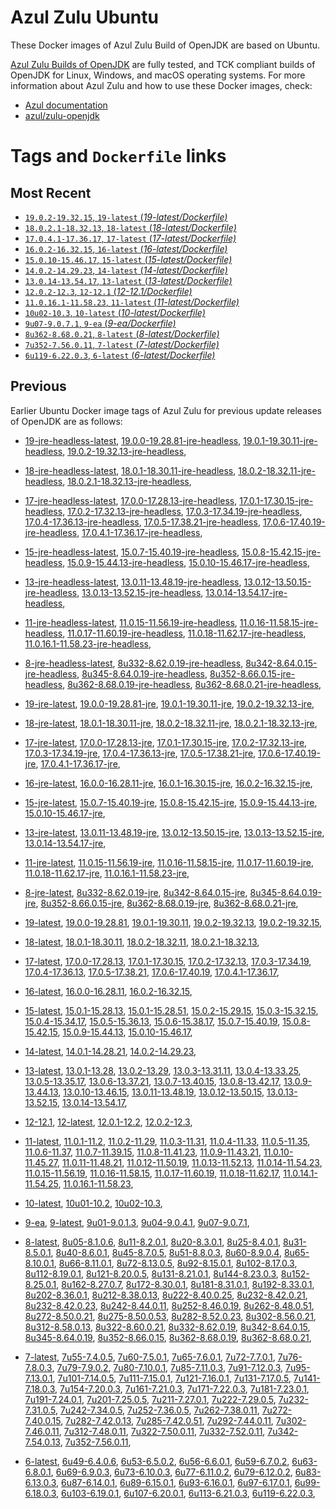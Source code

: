Azul Zulu Ubuntu
================

These Docker images of Azul Zulu Build of OpenJDK are based on Ubuntu.

[Azul Zulu Builds of OpenJDK][1] are fully tested, and TCK compliant builds of OpenJDK for Linux, Windows, and macOS operating systems.
For more information about Azul Zulu and how to use these Docker images, check:

  * [Azul documentation][2]
  * [azul/zulu-openjdk][3]

Tags and `Dockerfile` links
===========================

Most Recent
-----------


  * [`19.0.2-19.32.15`, `19-latest` (*19-latest/Dockerfile)*][10]
  * [`18.0.2.1-18.32.13`, `18-latest` (*18-latest/Dockerfile)*][23]
  * [`17.0.4.1-17.36.17`, `17-latest` (*17-latest/Dockerfile)*][35]
  * [`16.0.2-16.32.15`, `16-latest` (*16-latest/Dockerfile)*][62]
  * [`15.0.10-15.46.17`, `15-latest` (*15-latest/Dockerfile)*][69]
  * [`14.0.2-14.29.23`, `14-latest` (*14-latest/Dockerfile)*][91]
  * [`13.0.14-13.54.17`, `13-latest` (*13-latest/Dockerfile)*][94]
  * [`12.0.2-12.3`, `12-12.1` (*12-12.1/Dockerfile)*][119]
  * [`11.0.16.1-11.58.23`, `11-latest` (*11-latest/Dockerfile)*][123]
  * [`10u02-10.3`, `10-latest` (*10-latest/Dockerfile)*][156]
  * [`9u07-9.0.7.1`, `9-ea` (*9-ea/Dockerfile)*][159]
  * [`8u362-8.68.0.21`, `8-latest` (*8-latest/Dockerfile)*][164]
  * [`7u352-7.56.0.11`, `7-latest` (*7-latest/Dockerfile)*][222]
  * [`6u119-6.22.0.3`, `6-latest` (*6-latest/Dockerfile)*][260]

Previous
--------

Earlier Ubuntu Docker image tags of Azul Zulu for previous update releases of OpenJDK are as follows:


  * [19-jre-headless-latest][19],
  [19.0.0-19.28.81-jre-headless][20],
  [19.0.1-19.30.11-jre-headless][21],
  [19.0.2-19.32.13-jre-headless][22],
  
  * [18-jre-headless-latest][31],
  [18.0.1-18.30.11-jre-headless][32],
  [18.0.2-18.32.11-jre-headless][33],
  [18.0.2.1-18.32.13-jre-headless][34],
  
  * [17-jre-headless-latest][53],
  [17.0.0-17.28.13-jre-headless][54],
  [17.0.1-17.30.15-jre-headless][55],
  [17.0.2-17.32.13-jre-headless][56],
  [17.0.3-17.34.19-jre-headless][57],
  [17.0.4-17.36.13-jre-headless][58],
  [17.0.5-17.38.21-jre-headless][59],
  [17.0.6-17.40.19-jre-headless][60],
  [17.0.4.1-17.36.17-jre-headless][61],
  
  * [15-jre-headless-latest][86],
  [15.0.7-15.40.19-jre-headless][87],
  [15.0.8-15.42.15-jre-headless][88],
  [15.0.9-15.44.13-jre-headless][89],
  [15.0.10-15.46.17-jre-headless][90],
  
  * [13-jre-headless-latest][114],
  [13.0.11-13.48.19-jre-headless][115],
  [13.0.12-13.50.15-jre-headless][116],
  [13.0.13-13.52.15-jre-headless][117],
  [13.0.14-13.54.17-jre-headless][118],
  
  * [11-jre-headless-latest][149],
  [11.0.15-11.56.19-jre-headless][151],
  [11.0.16-11.58.15-jre-headless][152],
  [11.0.17-11.60.19-jre-headless][153],
  [11.0.18-11.62.17-jre-headless][154],
  [11.0.16.1-11.58.23-jre-headless][155],
  
  * [8-jre-headless-latest][215],
  [8u332-8.62.0.19-jre-headless][216],
  [8u342-8.64.0.15-jre-headless][217],
  [8u345-8.64.0.19-jre-headless][218],
  [8u352-8.66.0.15-jre-headless][219],
  [8u362-8.68.0.19-jre-headless][220],
  [8u362-8.68.0.21-jre-headless][221],
  
  * [19-jre-latest][11],
  [19.0.0-19.28.81-jre][16],
  [19.0.1-19.30.11-jre][17],
  [19.0.2-19.32.13-jre][18],
  
  * [18-jre-latest][24],
  [18.0.1-18.30.11-jre][28],
  [18.0.2-18.32.11-jre][29],
  [18.0.2.1-18.32.13-jre][30],
  
  * [17-jre-latest][36],
  [17.0.0-17.28.13-jre][45],
  [17.0.1-17.30.15-jre][46],
  [17.0.2-17.32.13-jre][47],
  [17.0.3-17.34.19-jre][48],
  [17.0.4-17.36.13-jre][49],
  [17.0.5-17.38.21-jre][50],
  [17.0.6-17.40.19-jre][51],
  [17.0.4.1-17.36.17-jre][52],
  
  * [16-jre-latest][63],
  [16.0.0-16.28.11-jre][66],
  [16.0.1-16.30.15-jre][67],
  [16.0.2-16.32.15-jre][68],
  
  * [15-jre-latest][70],
  [15.0.7-15.40.19-jre][82],
  [15.0.8-15.42.15-jre][83],
  [15.0.9-15.44.13-jre][84],
  [15.0.10-15.46.17-jre][85],
  
  * [13-jre-latest][97],
  [13.0.11-13.48.19-jre][110],
  [13.0.12-13.50.15-jre][111],
  [13.0.13-13.52.15-jre][112],
  [13.0.14-13.54.17-jre][113],
  
  * [11-jre-latest][130],
  [11.0.15-11.56.19-jre][145],
  [11.0.16-11.58.15-jre][146],
  [11.0.17-11.60.19-jre][147],
  [11.0.18-11.62.17-jre][148],
  [11.0.16.1-11.58.23-jre][150],
  
  * [8-jre-latest][165],
  [8u332-8.62.0.19-jre][209],
  [8u342-8.64.0.15-jre][210],
  [8u345-8.64.0.19-jre][211],
  [8u352-8.66.0.15-jre][212],
  [8u362-8.68.0.19-jre][213],
  [8u362-8.68.0.21-jre][214],
  
  * [19-latest][10],
  [19.0.0-19.28.81][12],
  [19.0.1-19.30.11][13],
  [19.0.2-19.32.13][14],
  [19.0.2-19.32.15][15],
  
  * [18-latest][23],
  [18.0.1-18.30.11][25],
  [18.0.2-18.32.11][26],
  [18.0.2.1-18.32.13][27],
  
  * [17-latest][35],
  [17.0.0-17.28.13][37],
  [17.0.1-17.30.15][38],
  [17.0.2-17.32.13][39],
  [17.0.3-17.34.19][40],
  [17.0.4-17.36.13][41],
  [17.0.5-17.38.21][42],
  [17.0.6-17.40.19][43],
  [17.0.4.1-17.36.17][44],
  
  * [16-latest][62],
  [16.0.0-16.28.11][64],
  [16.0.2-16.32.15][65],
  
  * [15-latest][69],
  [15.0.1-15.28.13][71],
  [15.0.1-15.28.51][72],
  [15.0.2-15.29.15][73],
  [15.0.3-15.32.15][74],
  [15.0.4-15.34.17][75],
  [15.0.5-15.36.13][76],
  [15.0.6-15.38.17][77],
  [15.0.7-15.40.19][78],
  [15.0.8-15.42.15][79],
  [15.0.9-15.44.13][80],
  [15.0.10-15.46.17][81],
  
  * [14-latest][91],
  [14.0.1-14.28.21][92],
  [14.0.2-14.29.23][93],
  
  * [13-latest][94],
  [13.0.1-13.28][95],
  [13.0.2-13.29][96],
  [13.0.3-13.31.11][98],
  [13.0.4-13.33.25][99],
  [13.0.5-13.35.17][100],
  [13.0.6-13.37.21][101],
  [13.0.7-13.40.15][102],
  [13.0.8-13.42.17][103],
  [13.0.9-13.44.13][104],
  [13.0.10-13.46.15][105],
  [13.0.11-13.48.19][106],
  [13.0.12-13.50.15][107],
  [13.0.13-13.52.15][108],
  [13.0.14-13.54.17][109],
  
  * [12-12.1][119],
  [12-latest][120],
  [12.0.1-12.2][121],
  [12.0.2-12.3][122],
  
  * [11-latest][123],
  [11.0.1-11.2][124],
  [11.0.2-11.29][125],
  [11.0.3-11.31][126],
  [11.0.4-11.33][127],
  [11.0.5-11.35][128],
  [11.0.6-11.37][129],
  [11.0.7-11.39.15][131],
  [11.0.8-11.41.23][132],
  [11.0.9-11.43.21][133],
  [11.0.10-11.45.27][134],
  [11.0.11-11.48.21][135],
  [11.0.12-11.50.19][136],
  [11.0.13-11.52.13][137],
  [11.0.14-11.54.23][138],
  [11.0.15-11.56.19][139],
  [11.0.16-11.58.15][140],
  [11.0.17-11.60.19][141],
  [11.0.18-11.62.17][142],
  [11.0.14.1-11.54.25][143],
  [11.0.16.1-11.58.23][144],
  
  * [10-latest][156],
  [10u01-10.2][157],
  [10u02-10.3][158],
  
  * [9-ea][159],
  [9-latest][160],
  [9u01-9.0.1.3][161],
  [9u04-9.0.4.1][162],
  [9u07-9.0.7.1][163],
  
  * [8-latest][164],
  [8u05-8.1.0.6][166],
  [8u11-8.2.0.1][167],
  [8u20-8.3.0.1][168],
  [8u25-8.4.0.1][169],
  [8u31-8.5.0.1][170],
  [8u40-8.6.0.1][171],
  [8u45-8.7.0.5][172],
  [8u51-8.8.0.3][173],
  [8u60-8.9.0.4][174],
  [8u65-8.10.0.1][175],
  [8u66-8.11.0.1][176],
  [8u72-8.13.0.5][177],
  [8u92-8.15.0.1][178],
  [8u102-8.17.0.3][179],
  [8u112-8.19.0.1][180],
  [8u121-8.20.0.5][181],
  [8u131-8.21.0.1][182],
  [8u144-8.23.0.3][183],
  [8u152-8.25.0.1][184],
  [8u162-8.27.0.7][185],
  [8u172-8.30.0.1][186],
  [8u181-8.31.0.1][187],
  [8u192-8.33.0.1][188],
  [8u202-8.36.0.1][189],
  [8u212-8.38.0.13][190],
  [8u222-8.40.0.25][191],
  [8u232-8.42.0.21][192],
  [8u232-8.42.0.23][193],
  [8u242-8.44.0.11][194],
  [8u252-8.46.0.19][195],
  [8u262-8.48.0.51][196],
  [8u272-8.50.0.21][197],
  [8u275-8.50.0.53][198],
  [8u282-8.52.0.23][199],
  [8u302-8.56.0.21][200],
  [8u312-8.58.0.13][201],
  [8u322-8.60.0.21][202],
  [8u332-8.62.0.19][203],
  [8u342-8.64.0.15][204],
  [8u345-8.64.0.19][205],
  [8u352-8.66.0.15][206],
  [8u362-8.68.0.19][207],
  [8u362-8.68.0.21][208],
  
  * [7-latest][222],
  [7u55-7.4.0.5][223],
  [7u60-7.5.0.1][224],
  [7u65-7.6.0.1][225],
  [7u72-7.7.0.1][226],
  [7u76-7.8.0.3][227],
  [7u79-7.9.0.2][228],
  [7u80-7.10.0.1][229],
  [7u85-7.11.0.3][230],
  [7u91-7.12.0.3][231],
  [7u95-7.13.0.1][232],
  [7u101-7.14.0.5][233],
  [7u111-7.15.0.1][234],
  [7u121-7.16.0.1][235],
  [7u131-7.17.0.5][236],
  [7u141-7.18.0.3][237],
  [7u154-7.20.0.3][238],
  [7u161-7.21.0.3][239],
  [7u171-7.22.0.3][240],
  [7u181-7.23.0.1][241],
  [7u191-7.24.0.1][242],
  [7u201-7.25.0.5][243],
  [7u211-7.27.0.1][244],
  [7u222-7.29.0.5][245],
  [7u232-7.31.0.5][246],
  [7u242-7.34.0.5][247],
  [7u252-7.36.0.5][248],
  [7u262-7.38.0.11][249],
  [7u272-7.40.0.15][250],
  [7u282-7.42.0.13][251],
  [7u285-7.42.0.51][252],
  [7u292-7.44.0.11][253],
  [7u302-7.46.0.11][254],
  [7u312-7.48.0.11][255],
  [7u322-7.50.0.11][256],
  [7u332-7.52.0.11][257],
  [7u342-7.54.0.13][258],
  [7u352-7.56.0.11][259],
  
  * [6-latest][260],
  [6u49-6.4.0.6][261],
  [6u53-6.5.0.2][262],
  [6u56-6.6.0.1][263],
  [6u59-6.7.0.2][264],
  [6u63-6.8.0.1][265],
  [6u69-6.9.0.3][266],
  [6u73-6.10.0.3][267],
  [6u77-6.11.0.2][268],
  [6u79-6.12.0.2][269],
  [6u83-6.13.0.3][270],
  [6u87-6.14.0.1][271],
  [6u89-6.15.0.1][272],
  [6u93-6.16.0.1][273],
  [6u97-6.17.0.1][274],
  [6u99-6.18.0.3][275],
  [6u103-6.19.0.1][276],
  [6u107-6.20.0.1][277],
  [6u113-6.21.0.3][278],
  [6u119-6.22.0.3][279],
  

  [1]: https://www.azul.com/products/core/
  [2]: https://docs.azul.com/core/
  [3]: https://hub.docker.com/r/azul/zulu-openjdk


  [19]: https://github.com/zulu-openjdk/zulu-openjdk/blob/master/ubuntu//19-jre-headless-latest/Dockerfile
  [20]: https://github.com/zulu-openjdk/zulu-openjdk/blob/master/ubuntu//19.0.0-19.28.81-jre-headless/Dockerfile
  [21]: https://github.com/zulu-openjdk/zulu-openjdk/blob/master/ubuntu//19.0.1-19.30.11-jre-headless/Dockerfile
  [22]: https://github.com/zulu-openjdk/zulu-openjdk/blob/master/ubuntu//19.0.2-19.32.13-jre-headless/Dockerfile
  
  [31]: https://github.com/zulu-openjdk/zulu-openjdk/blob/master/ubuntu//18-jre-headless-latest/Dockerfile
  [32]: https://github.com/zulu-openjdk/zulu-openjdk/blob/master/ubuntu//18.0.1-18.30.11-jre-headless/Dockerfile
  [33]: https://github.com/zulu-openjdk/zulu-openjdk/blob/master/ubuntu//18.0.2-18.32.11-jre-headless/Dockerfile
  [34]: https://github.com/zulu-openjdk/zulu-openjdk/blob/master/ubuntu//18.0.2.1-18.32.13-jre-headless/Dockerfile
  
  [53]: https://github.com/zulu-openjdk/zulu-openjdk/blob/master/ubuntu//17-jre-headless-latest/Dockerfile
  [54]: https://github.com/zulu-openjdk/zulu-openjdk/blob/master/ubuntu//17.0.0-17.28.13-jre-headless/Dockerfile
  [55]: https://github.com/zulu-openjdk/zulu-openjdk/blob/master/ubuntu//17.0.1-17.30.15-jre-headless/Dockerfile
  [56]: https://github.com/zulu-openjdk/zulu-openjdk/blob/master/ubuntu//17.0.2-17.32.13-jre-headless/Dockerfile
  [57]: https://github.com/zulu-openjdk/zulu-openjdk/blob/master/ubuntu//17.0.3-17.34.19-jre-headless/Dockerfile
  [58]: https://github.com/zulu-openjdk/zulu-openjdk/blob/master/ubuntu//17.0.4-17.36.13-jre-headless/Dockerfile
  [59]: https://github.com/zulu-openjdk/zulu-openjdk/blob/master/ubuntu//17.0.5-17.38.21-jre-headless/Dockerfile
  [60]: https://github.com/zulu-openjdk/zulu-openjdk/blob/master/ubuntu//17.0.6-17.40.19-jre-headless/Dockerfile
  [61]: https://github.com/zulu-openjdk/zulu-openjdk/blob/master/ubuntu//17.0.4.1-17.36.17-jre-headless/Dockerfile
  
  [86]: https://github.com/zulu-openjdk/zulu-openjdk/blob/master/ubuntu//15-jre-headless-latest/Dockerfile
  [87]: https://github.com/zulu-openjdk/zulu-openjdk/blob/master/ubuntu//15.0.7-15.40.19-jre-headless/Dockerfile
  [88]: https://github.com/zulu-openjdk/zulu-openjdk/blob/master/ubuntu//15.0.8-15.42.15-jre-headless/Dockerfile
  [89]: https://github.com/zulu-openjdk/zulu-openjdk/blob/master/ubuntu//15.0.9-15.44.13-jre-headless/Dockerfile
  [90]: https://github.com/zulu-openjdk/zulu-openjdk/blob/master/ubuntu//15.0.10-15.46.17-jre-headless/Dockerfile
  
  [114]: https://github.com/zulu-openjdk/zulu-openjdk/blob/master/ubuntu//13-jre-headless-latest/Dockerfile
  [115]: https://github.com/zulu-openjdk/zulu-openjdk/blob/master/ubuntu//13.0.11-13.48.19-jre-headless/Dockerfile
  [116]: https://github.com/zulu-openjdk/zulu-openjdk/blob/master/ubuntu//13.0.12-13.50.15-jre-headless/Dockerfile
  [117]: https://github.com/zulu-openjdk/zulu-openjdk/blob/master/ubuntu//13.0.13-13.52.15-jre-headless/Dockerfile
  [118]: https://github.com/zulu-openjdk/zulu-openjdk/blob/master/ubuntu//13.0.14-13.54.17-jre-headless/Dockerfile
  
  [149]: https://github.com/zulu-openjdk/zulu-openjdk/blob/master/ubuntu//11-jre-headless-latest/Dockerfile
  [151]: https://github.com/zulu-openjdk/zulu-openjdk/blob/master/ubuntu//11.0.15-11.56.19-jre-headless/Dockerfile
  [152]: https://github.com/zulu-openjdk/zulu-openjdk/blob/master/ubuntu//11.0.16-11.58.15-jre-headless/Dockerfile
  [153]: https://github.com/zulu-openjdk/zulu-openjdk/blob/master/ubuntu//11.0.17-11.60.19-jre-headless/Dockerfile
  [154]: https://github.com/zulu-openjdk/zulu-openjdk/blob/master/ubuntu//11.0.18-11.62.17-jre-headless/Dockerfile
  [155]: https://github.com/zulu-openjdk/zulu-openjdk/blob/master/ubuntu//11.0.16.1-11.58.23-jre-headless/Dockerfile
  
  [215]: https://github.com/zulu-openjdk/zulu-openjdk/blob/master/ubuntu//8-jre-headless-latest/Dockerfile
  [216]: https://github.com/zulu-openjdk/zulu-openjdk/blob/master/ubuntu//8u332-8.62.0.19-jre-headless/Dockerfile
  [217]: https://github.com/zulu-openjdk/zulu-openjdk/blob/master/ubuntu//8u342-8.64.0.15-jre-headless/Dockerfile
  [218]: https://github.com/zulu-openjdk/zulu-openjdk/blob/master/ubuntu//8u345-8.64.0.19-jre-headless/Dockerfile
  [219]: https://github.com/zulu-openjdk/zulu-openjdk/blob/master/ubuntu//8u352-8.66.0.15-jre-headless/Dockerfile
  [220]: https://github.com/zulu-openjdk/zulu-openjdk/blob/master/ubuntu//8u362-8.68.0.19-jre-headless/Dockerfile
  [221]: https://github.com/zulu-openjdk/zulu-openjdk/blob/master/ubuntu//8u362-8.68.0.21-jre-headless/Dockerfile
  
  [11]: https://github.com/zulu-openjdk/zulu-openjdk/blob/master/ubuntu//19-jre-latest/Dockerfile
  [16]: https://github.com/zulu-openjdk/zulu-openjdk/blob/master/ubuntu//19.0.0-19.28.81-jre/Dockerfile
  [17]: https://github.com/zulu-openjdk/zulu-openjdk/blob/master/ubuntu//19.0.1-19.30.11-jre/Dockerfile
  [18]: https://github.com/zulu-openjdk/zulu-openjdk/blob/master/ubuntu//19.0.2-19.32.13-jre/Dockerfile
  
  [24]: https://github.com/zulu-openjdk/zulu-openjdk/blob/master/ubuntu//18-jre-latest/Dockerfile
  [28]: https://github.com/zulu-openjdk/zulu-openjdk/blob/master/ubuntu//18.0.1-18.30.11-jre/Dockerfile
  [29]: https://github.com/zulu-openjdk/zulu-openjdk/blob/master/ubuntu//18.0.2-18.32.11-jre/Dockerfile
  [30]: https://github.com/zulu-openjdk/zulu-openjdk/blob/master/ubuntu//18.0.2.1-18.32.13-jre/Dockerfile
  
  [36]: https://github.com/zulu-openjdk/zulu-openjdk/blob/master/ubuntu//17-jre-latest/Dockerfile
  [45]: https://github.com/zulu-openjdk/zulu-openjdk/blob/master/ubuntu//17.0.0-17.28.13-jre/Dockerfile
  [46]: https://github.com/zulu-openjdk/zulu-openjdk/blob/master/ubuntu//17.0.1-17.30.15-jre/Dockerfile
  [47]: https://github.com/zulu-openjdk/zulu-openjdk/blob/master/ubuntu//17.0.2-17.32.13-jre/Dockerfile
  [48]: https://github.com/zulu-openjdk/zulu-openjdk/blob/master/ubuntu//17.0.3-17.34.19-jre/Dockerfile
  [49]: https://github.com/zulu-openjdk/zulu-openjdk/blob/master/ubuntu//17.0.4-17.36.13-jre/Dockerfile
  [50]: https://github.com/zulu-openjdk/zulu-openjdk/blob/master/ubuntu//17.0.5-17.38.21-jre/Dockerfile
  [51]: https://github.com/zulu-openjdk/zulu-openjdk/blob/master/ubuntu//17.0.6-17.40.19-jre/Dockerfile
  [52]: https://github.com/zulu-openjdk/zulu-openjdk/blob/master/ubuntu//17.0.4.1-17.36.17-jre/Dockerfile
  
  [63]: https://github.com/zulu-openjdk/zulu-openjdk/blob/master/ubuntu//16-jre-latest/Dockerfile
  [66]: https://github.com/zulu-openjdk/zulu-openjdk/blob/master/ubuntu//16.0.0-16.28.11-jre/Dockerfile
  [67]: https://github.com/zulu-openjdk/zulu-openjdk/blob/master/ubuntu//16.0.1-16.30.15-jre/Dockerfile
  [68]: https://github.com/zulu-openjdk/zulu-openjdk/blob/master/ubuntu//16.0.2-16.32.15-jre/Dockerfile
  
  [70]: https://github.com/zulu-openjdk/zulu-openjdk/blob/master/ubuntu//15-jre-latest/Dockerfile
  [82]: https://github.com/zulu-openjdk/zulu-openjdk/blob/master/ubuntu//15.0.7-15.40.19-jre/Dockerfile
  [83]: https://github.com/zulu-openjdk/zulu-openjdk/blob/master/ubuntu//15.0.8-15.42.15-jre/Dockerfile
  [84]: https://github.com/zulu-openjdk/zulu-openjdk/blob/master/ubuntu//15.0.9-15.44.13-jre/Dockerfile
  [85]: https://github.com/zulu-openjdk/zulu-openjdk/blob/master/ubuntu//15.0.10-15.46.17-jre/Dockerfile
  
  [97]: https://github.com/zulu-openjdk/zulu-openjdk/blob/master/ubuntu//13-jre-latest/Dockerfile
  [110]: https://github.com/zulu-openjdk/zulu-openjdk/blob/master/ubuntu//13.0.11-13.48.19-jre/Dockerfile
  [111]: https://github.com/zulu-openjdk/zulu-openjdk/blob/master/ubuntu//13.0.12-13.50.15-jre/Dockerfile
  [112]: https://github.com/zulu-openjdk/zulu-openjdk/blob/master/ubuntu//13.0.13-13.52.15-jre/Dockerfile
  [113]: https://github.com/zulu-openjdk/zulu-openjdk/blob/master/ubuntu//13.0.14-13.54.17-jre/Dockerfile
  
  [130]: https://github.com/zulu-openjdk/zulu-openjdk/blob/master/ubuntu//11-jre-latest/Dockerfile
  [145]: https://github.com/zulu-openjdk/zulu-openjdk/blob/master/ubuntu//11.0.15-11.56.19-jre/Dockerfile
  [146]: https://github.com/zulu-openjdk/zulu-openjdk/blob/master/ubuntu//11.0.16-11.58.15-jre/Dockerfile
  [147]: https://github.com/zulu-openjdk/zulu-openjdk/blob/master/ubuntu//11.0.17-11.60.19-jre/Dockerfile
  [148]: https://github.com/zulu-openjdk/zulu-openjdk/blob/master/ubuntu//11.0.18-11.62.17-jre/Dockerfile
  [150]: https://github.com/zulu-openjdk/zulu-openjdk/blob/master/ubuntu//11.0.16.1-11.58.23-jre/Dockerfile
  
  [165]: https://github.com/zulu-openjdk/zulu-openjdk/blob/master/ubuntu//8-jre-latest/Dockerfile
  [209]: https://github.com/zulu-openjdk/zulu-openjdk/blob/master/ubuntu//8u332-8.62.0.19-jre/Dockerfile
  [210]: https://github.com/zulu-openjdk/zulu-openjdk/blob/master/ubuntu//8u342-8.64.0.15-jre/Dockerfile
  [211]: https://github.com/zulu-openjdk/zulu-openjdk/blob/master/ubuntu//8u345-8.64.0.19-jre/Dockerfile
  [212]: https://github.com/zulu-openjdk/zulu-openjdk/blob/master/ubuntu//8u352-8.66.0.15-jre/Dockerfile
  [213]: https://github.com/zulu-openjdk/zulu-openjdk/blob/master/ubuntu//8u362-8.68.0.19-jre/Dockerfile
  [214]: https://github.com/zulu-openjdk/zulu-openjdk/blob/master/ubuntu//8u362-8.68.0.21-jre/Dockerfile
  
  [10]: https://github.com/zulu-openjdk/zulu-openjdk/blob/master/ubuntu//19-latest/Dockerfile
  [12]: https://github.com/zulu-openjdk/zulu-openjdk/blob/master/ubuntu//19.0.0-19.28.81/Dockerfile
  [13]: https://github.com/zulu-openjdk/zulu-openjdk/blob/master/ubuntu//19.0.1-19.30.11/Dockerfile
  [14]: https://github.com/zulu-openjdk/zulu-openjdk/blob/master/ubuntu//19.0.2-19.32.13/Dockerfile
  [15]: https://github.com/zulu-openjdk/zulu-openjdk/blob/master/ubuntu//19.0.2-19.32.15/Dockerfile
  
  [23]: https://github.com/zulu-openjdk/zulu-openjdk/blob/master/ubuntu//18-latest/Dockerfile
  [25]: https://github.com/zulu-openjdk/zulu-openjdk/blob/master/ubuntu//18.0.1-18.30.11/Dockerfile
  [26]: https://github.com/zulu-openjdk/zulu-openjdk/blob/master/ubuntu//18.0.2-18.32.11/Dockerfile
  [27]: https://github.com/zulu-openjdk/zulu-openjdk/blob/master/ubuntu//18.0.2.1-18.32.13/Dockerfile
  
  [35]: https://github.com/zulu-openjdk/zulu-openjdk/blob/master/ubuntu//17-latest/Dockerfile
  [37]: https://github.com/zulu-openjdk/zulu-openjdk/blob/master/ubuntu//17.0.0-17.28.13/Dockerfile
  [38]: https://github.com/zulu-openjdk/zulu-openjdk/blob/master/ubuntu//17.0.1-17.30.15/Dockerfile
  [39]: https://github.com/zulu-openjdk/zulu-openjdk/blob/master/ubuntu//17.0.2-17.32.13/Dockerfile
  [40]: https://github.com/zulu-openjdk/zulu-openjdk/blob/master/ubuntu//17.0.3-17.34.19/Dockerfile
  [41]: https://github.com/zulu-openjdk/zulu-openjdk/blob/master/ubuntu//17.0.4-17.36.13/Dockerfile
  [42]: https://github.com/zulu-openjdk/zulu-openjdk/blob/master/ubuntu//17.0.5-17.38.21/Dockerfile
  [43]: https://github.com/zulu-openjdk/zulu-openjdk/blob/master/ubuntu//17.0.6-17.40.19/Dockerfile
  [44]: https://github.com/zulu-openjdk/zulu-openjdk/blob/master/ubuntu//17.0.4.1-17.36.17/Dockerfile
  
  [62]: https://github.com/zulu-openjdk/zulu-openjdk/blob/master/ubuntu//16-latest/Dockerfile
  [64]: https://github.com/zulu-openjdk/zulu-openjdk/blob/master/ubuntu//16.0.0-16.28.11/Dockerfile
  [65]: https://github.com/zulu-openjdk/zulu-openjdk/blob/master/ubuntu//16.0.2-16.32.15/Dockerfile
  
  [69]: https://github.com/zulu-openjdk/zulu-openjdk/blob/master/ubuntu//15-latest/Dockerfile
  [71]: https://github.com/zulu-openjdk/zulu-openjdk/blob/master/ubuntu//15.0.1-15.28.13/Dockerfile
  [72]: https://github.com/zulu-openjdk/zulu-openjdk/blob/master/ubuntu//15.0.1-15.28.51/Dockerfile
  [73]: https://github.com/zulu-openjdk/zulu-openjdk/blob/master/ubuntu//15.0.2-15.29.15/Dockerfile
  [74]: https://github.com/zulu-openjdk/zulu-openjdk/blob/master/ubuntu//15.0.3-15.32.15/Dockerfile
  [75]: https://github.com/zulu-openjdk/zulu-openjdk/blob/master/ubuntu//15.0.4-15.34.17/Dockerfile
  [76]: https://github.com/zulu-openjdk/zulu-openjdk/blob/master/ubuntu//15.0.5-15.36.13/Dockerfile
  [77]: https://github.com/zulu-openjdk/zulu-openjdk/blob/master/ubuntu//15.0.6-15.38.17/Dockerfile
  [78]: https://github.com/zulu-openjdk/zulu-openjdk/blob/master/ubuntu//15.0.7-15.40.19/Dockerfile
  [79]: https://github.com/zulu-openjdk/zulu-openjdk/blob/master/ubuntu//15.0.8-15.42.15/Dockerfile
  [80]: https://github.com/zulu-openjdk/zulu-openjdk/blob/master/ubuntu//15.0.9-15.44.13/Dockerfile
  [81]: https://github.com/zulu-openjdk/zulu-openjdk/blob/master/ubuntu//15.0.10-15.46.17/Dockerfile
  
  [91]: https://github.com/zulu-openjdk/zulu-openjdk/blob/master/ubuntu//14-latest/Dockerfile
  [92]: https://github.com/zulu-openjdk/zulu-openjdk/blob/master/ubuntu//14.0.1-14.28.21/Dockerfile
  [93]: https://github.com/zulu-openjdk/zulu-openjdk/blob/master/ubuntu//14.0.2-14.29.23/Dockerfile
  
  [94]: https://github.com/zulu-openjdk/zulu-openjdk/blob/master/ubuntu//13-latest/Dockerfile
  [95]: https://github.com/zulu-openjdk/zulu-openjdk/blob/master/ubuntu//13.0.1-13.28/Dockerfile
  [96]: https://github.com/zulu-openjdk/zulu-openjdk/blob/master/ubuntu//13.0.2-13.29/Dockerfile
  [98]: https://github.com/zulu-openjdk/zulu-openjdk/blob/master/ubuntu//13.0.3-13.31.11/Dockerfile
  [99]: https://github.com/zulu-openjdk/zulu-openjdk/blob/master/ubuntu//13.0.4-13.33.25/Dockerfile
  [100]: https://github.com/zulu-openjdk/zulu-openjdk/blob/master/ubuntu//13.0.5-13.35.17/Dockerfile
  [101]: https://github.com/zulu-openjdk/zulu-openjdk/blob/master/ubuntu//13.0.6-13.37.21/Dockerfile
  [102]: https://github.com/zulu-openjdk/zulu-openjdk/blob/master/ubuntu//13.0.7-13.40.15/Dockerfile
  [103]: https://github.com/zulu-openjdk/zulu-openjdk/blob/master/ubuntu//13.0.8-13.42.17/Dockerfile
  [104]: https://github.com/zulu-openjdk/zulu-openjdk/blob/master/ubuntu//13.0.9-13.44.13/Dockerfile
  [105]: https://github.com/zulu-openjdk/zulu-openjdk/blob/master/ubuntu//13.0.10-13.46.15/Dockerfile
  [106]: https://github.com/zulu-openjdk/zulu-openjdk/blob/master/ubuntu//13.0.11-13.48.19/Dockerfile
  [107]: https://github.com/zulu-openjdk/zulu-openjdk/blob/master/ubuntu//13.0.12-13.50.15/Dockerfile
  [108]: https://github.com/zulu-openjdk/zulu-openjdk/blob/master/ubuntu//13.0.13-13.52.15/Dockerfile
  [109]: https://github.com/zulu-openjdk/zulu-openjdk/blob/master/ubuntu//13.0.14-13.54.17/Dockerfile
  
  [119]: https://github.com/zulu-openjdk/zulu-openjdk/blob/master/ubuntu//12-12.1/Dockerfile
  [120]: https://github.com/zulu-openjdk/zulu-openjdk/blob/master/ubuntu//12-latest/Dockerfile
  [121]: https://github.com/zulu-openjdk/zulu-openjdk/blob/master/ubuntu//12.0.1-12.2/Dockerfile
  [122]: https://github.com/zulu-openjdk/zulu-openjdk/blob/master/ubuntu//12.0.2-12.3/Dockerfile
  
  [123]: https://github.com/zulu-openjdk/zulu-openjdk/blob/master/ubuntu//11-latest/Dockerfile
  [124]: https://github.com/zulu-openjdk/zulu-openjdk/blob/master/ubuntu//11.0.1-11.2/Dockerfile
  [125]: https://github.com/zulu-openjdk/zulu-openjdk/blob/master/ubuntu//11.0.2-11.29/Dockerfile
  [126]: https://github.com/zulu-openjdk/zulu-openjdk/blob/master/ubuntu//11.0.3-11.31/Dockerfile
  [127]: https://github.com/zulu-openjdk/zulu-openjdk/blob/master/ubuntu//11.0.4-11.33/Dockerfile
  [128]: https://github.com/zulu-openjdk/zulu-openjdk/blob/master/ubuntu//11.0.5-11.35/Dockerfile
  [129]: https://github.com/zulu-openjdk/zulu-openjdk/blob/master/ubuntu//11.0.6-11.37/Dockerfile
  [131]: https://github.com/zulu-openjdk/zulu-openjdk/blob/master/ubuntu//11.0.7-11.39.15/Dockerfile
  [132]: https://github.com/zulu-openjdk/zulu-openjdk/blob/master/ubuntu//11.0.8-11.41.23/Dockerfile
  [133]: https://github.com/zulu-openjdk/zulu-openjdk/blob/master/ubuntu//11.0.9-11.43.21/Dockerfile
  [134]: https://github.com/zulu-openjdk/zulu-openjdk/blob/master/ubuntu//11.0.10-11.45.27/Dockerfile
  [135]: https://github.com/zulu-openjdk/zulu-openjdk/blob/master/ubuntu//11.0.11-11.48.21/Dockerfile
  [136]: https://github.com/zulu-openjdk/zulu-openjdk/blob/master/ubuntu//11.0.12-11.50.19/Dockerfile
  [137]: https://github.com/zulu-openjdk/zulu-openjdk/blob/master/ubuntu//11.0.13-11.52.13/Dockerfile
  [138]: https://github.com/zulu-openjdk/zulu-openjdk/blob/master/ubuntu//11.0.14-11.54.23/Dockerfile
  [139]: https://github.com/zulu-openjdk/zulu-openjdk/blob/master/ubuntu//11.0.15-11.56.19/Dockerfile
  [140]: https://github.com/zulu-openjdk/zulu-openjdk/blob/master/ubuntu//11.0.16-11.58.15/Dockerfile
  [141]: https://github.com/zulu-openjdk/zulu-openjdk/blob/master/ubuntu//11.0.17-11.60.19/Dockerfile
  [142]: https://github.com/zulu-openjdk/zulu-openjdk/blob/master/ubuntu//11.0.18-11.62.17/Dockerfile
  [143]: https://github.com/zulu-openjdk/zulu-openjdk/blob/master/ubuntu//11.0.14.1-11.54.25/Dockerfile
  [144]: https://github.com/zulu-openjdk/zulu-openjdk/blob/master/ubuntu//11.0.16.1-11.58.23/Dockerfile
  
  [156]: https://github.com/zulu-openjdk/zulu-openjdk/blob/master/ubuntu//10-latest/Dockerfile
  [157]: https://github.com/zulu-openjdk/zulu-openjdk/blob/master/ubuntu//10u01-10.2/Dockerfile
  [158]: https://github.com/zulu-openjdk/zulu-openjdk/blob/master/ubuntu//10u02-10.3/Dockerfile
  
  [159]: https://github.com/zulu-openjdk/zulu-openjdk/blob/master/ubuntu//9-ea/Dockerfile
  [160]: https://github.com/zulu-openjdk/zulu-openjdk/blob/master/ubuntu//9-latest/Dockerfile
  [161]: https://github.com/zulu-openjdk/zulu-openjdk/blob/master/ubuntu//9u01-9.0.1.3/Dockerfile
  [162]: https://github.com/zulu-openjdk/zulu-openjdk/blob/master/ubuntu//9u04-9.0.4.1/Dockerfile
  [163]: https://github.com/zulu-openjdk/zulu-openjdk/blob/master/ubuntu//9u07-9.0.7.1/Dockerfile
  
  [164]: https://github.com/zulu-openjdk/zulu-openjdk/blob/master/ubuntu//8-latest/Dockerfile
  [166]: https://github.com/zulu-openjdk/zulu-openjdk/blob/master/ubuntu//8u05-8.1.0.6/Dockerfile
  [167]: https://github.com/zulu-openjdk/zulu-openjdk/blob/master/ubuntu//8u11-8.2.0.1/Dockerfile
  [168]: https://github.com/zulu-openjdk/zulu-openjdk/blob/master/ubuntu//8u20-8.3.0.1/Dockerfile
  [169]: https://github.com/zulu-openjdk/zulu-openjdk/blob/master/ubuntu//8u25-8.4.0.1/Dockerfile
  [170]: https://github.com/zulu-openjdk/zulu-openjdk/blob/master/ubuntu//8u31-8.5.0.1/Dockerfile
  [171]: https://github.com/zulu-openjdk/zulu-openjdk/blob/master/ubuntu//8u40-8.6.0.1/Dockerfile
  [172]: https://github.com/zulu-openjdk/zulu-openjdk/blob/master/ubuntu//8u45-8.7.0.5/Dockerfile
  [173]: https://github.com/zulu-openjdk/zulu-openjdk/blob/master/ubuntu//8u51-8.8.0.3/Dockerfile
  [174]: https://github.com/zulu-openjdk/zulu-openjdk/blob/master/ubuntu//8u60-8.9.0.4/Dockerfile
  [175]: https://github.com/zulu-openjdk/zulu-openjdk/blob/master/ubuntu//8u65-8.10.0.1/Dockerfile
  [176]: https://github.com/zulu-openjdk/zulu-openjdk/blob/master/ubuntu//8u66-8.11.0.1/Dockerfile
  [177]: https://github.com/zulu-openjdk/zulu-openjdk/blob/master/ubuntu//8u72-8.13.0.5/Dockerfile
  [178]: https://github.com/zulu-openjdk/zulu-openjdk/blob/master/ubuntu//8u92-8.15.0.1/Dockerfile
  [179]: https://github.com/zulu-openjdk/zulu-openjdk/blob/master/ubuntu//8u102-8.17.0.3/Dockerfile
  [180]: https://github.com/zulu-openjdk/zulu-openjdk/blob/master/ubuntu//8u112-8.19.0.1/Dockerfile
  [181]: https://github.com/zulu-openjdk/zulu-openjdk/blob/master/ubuntu//8u121-8.20.0.5/Dockerfile
  [182]: https://github.com/zulu-openjdk/zulu-openjdk/blob/master/ubuntu//8u131-8.21.0.1/Dockerfile
  [183]: https://github.com/zulu-openjdk/zulu-openjdk/blob/master/ubuntu//8u144-8.23.0.3/Dockerfile
  [184]: https://github.com/zulu-openjdk/zulu-openjdk/blob/master/ubuntu//8u152-8.25.0.1/Dockerfile
  [185]: https://github.com/zulu-openjdk/zulu-openjdk/blob/master/ubuntu//8u162-8.27.0.7/Dockerfile
  [186]: https://github.com/zulu-openjdk/zulu-openjdk/blob/master/ubuntu//8u172-8.30.0.1/Dockerfile
  [187]: https://github.com/zulu-openjdk/zulu-openjdk/blob/master/ubuntu//8u181-8.31.0.1/Dockerfile
  [188]: https://github.com/zulu-openjdk/zulu-openjdk/blob/master/ubuntu//8u192-8.33.0.1/Dockerfile
  [189]: https://github.com/zulu-openjdk/zulu-openjdk/blob/master/ubuntu//8u202-8.36.0.1/Dockerfile
  [190]: https://github.com/zulu-openjdk/zulu-openjdk/blob/master/ubuntu//8u212-8.38.0.13/Dockerfile
  [191]: https://github.com/zulu-openjdk/zulu-openjdk/blob/master/ubuntu//8u222-8.40.0.25/Dockerfile
  [192]: https://github.com/zulu-openjdk/zulu-openjdk/blob/master/ubuntu//8u232-8.42.0.21/Dockerfile
  [193]: https://github.com/zulu-openjdk/zulu-openjdk/blob/master/ubuntu//8u232-8.42.0.23/Dockerfile
  [194]: https://github.com/zulu-openjdk/zulu-openjdk/blob/master/ubuntu//8u242-8.44.0.11/Dockerfile
  [195]: https://github.com/zulu-openjdk/zulu-openjdk/blob/master/ubuntu//8u252-8.46.0.19/Dockerfile
  [196]: https://github.com/zulu-openjdk/zulu-openjdk/blob/master/ubuntu//8u262-8.48.0.51/Dockerfile
  [197]: https://github.com/zulu-openjdk/zulu-openjdk/blob/master/ubuntu//8u272-8.50.0.21/Dockerfile
  [198]: https://github.com/zulu-openjdk/zulu-openjdk/blob/master/ubuntu//8u275-8.50.0.53/Dockerfile
  [199]: https://github.com/zulu-openjdk/zulu-openjdk/blob/master/ubuntu//8u282-8.52.0.23/Dockerfile
  [200]: https://github.com/zulu-openjdk/zulu-openjdk/blob/master/ubuntu//8u302-8.56.0.21/Dockerfile
  [201]: https://github.com/zulu-openjdk/zulu-openjdk/blob/master/ubuntu//8u312-8.58.0.13/Dockerfile
  [202]: https://github.com/zulu-openjdk/zulu-openjdk/blob/master/ubuntu//8u322-8.60.0.21/Dockerfile
  [203]: https://github.com/zulu-openjdk/zulu-openjdk/blob/master/ubuntu//8u332-8.62.0.19/Dockerfile
  [204]: https://github.com/zulu-openjdk/zulu-openjdk/blob/master/ubuntu//8u342-8.64.0.15/Dockerfile
  [205]: https://github.com/zulu-openjdk/zulu-openjdk/blob/master/ubuntu//8u345-8.64.0.19/Dockerfile
  [206]: https://github.com/zulu-openjdk/zulu-openjdk/blob/master/ubuntu//8u352-8.66.0.15/Dockerfile
  [207]: https://github.com/zulu-openjdk/zulu-openjdk/blob/master/ubuntu//8u362-8.68.0.19/Dockerfile
  [208]: https://github.com/zulu-openjdk/zulu-openjdk/blob/master/ubuntu//8u362-8.68.0.21/Dockerfile
  
  [222]: https://github.com/zulu-openjdk/zulu-openjdk/blob/master/ubuntu//7-latest/Dockerfile
  [223]: https://github.com/zulu-openjdk/zulu-openjdk/blob/master/ubuntu//7u55-7.4.0.5/Dockerfile
  [224]: https://github.com/zulu-openjdk/zulu-openjdk/blob/master/ubuntu//7u60-7.5.0.1/Dockerfile
  [225]: https://github.com/zulu-openjdk/zulu-openjdk/blob/master/ubuntu//7u65-7.6.0.1/Dockerfile
  [226]: https://github.com/zulu-openjdk/zulu-openjdk/blob/master/ubuntu//7u72-7.7.0.1/Dockerfile
  [227]: https://github.com/zulu-openjdk/zulu-openjdk/blob/master/ubuntu//7u76-7.8.0.3/Dockerfile
  [228]: https://github.com/zulu-openjdk/zulu-openjdk/blob/master/ubuntu//7u79-7.9.0.2/Dockerfile
  [229]: https://github.com/zulu-openjdk/zulu-openjdk/blob/master/ubuntu//7u80-7.10.0.1/Dockerfile
  [230]: https://github.com/zulu-openjdk/zulu-openjdk/blob/master/ubuntu//7u85-7.11.0.3/Dockerfile
  [231]: https://github.com/zulu-openjdk/zulu-openjdk/blob/master/ubuntu//7u91-7.12.0.3/Dockerfile
  [232]: https://github.com/zulu-openjdk/zulu-openjdk/blob/master/ubuntu//7u95-7.13.0.1/Dockerfile
  [233]: https://github.com/zulu-openjdk/zulu-openjdk/blob/master/ubuntu//7u101-7.14.0.5/Dockerfile
  [234]: https://github.com/zulu-openjdk/zulu-openjdk/blob/master/ubuntu//7u111-7.15.0.1/Dockerfile
  [235]: https://github.com/zulu-openjdk/zulu-openjdk/blob/master/ubuntu//7u121-7.16.0.1/Dockerfile
  [236]: https://github.com/zulu-openjdk/zulu-openjdk/blob/master/ubuntu//7u131-7.17.0.5/Dockerfile
  [237]: https://github.com/zulu-openjdk/zulu-openjdk/blob/master/ubuntu//7u141-7.18.0.3/Dockerfile
  [238]: https://github.com/zulu-openjdk/zulu-openjdk/blob/master/ubuntu//7u154-7.20.0.3/Dockerfile
  [239]: https://github.com/zulu-openjdk/zulu-openjdk/blob/master/ubuntu//7u161-7.21.0.3/Dockerfile
  [240]: https://github.com/zulu-openjdk/zulu-openjdk/blob/master/ubuntu//7u171-7.22.0.3/Dockerfile
  [241]: https://github.com/zulu-openjdk/zulu-openjdk/blob/master/ubuntu//7u181-7.23.0.1/Dockerfile
  [242]: https://github.com/zulu-openjdk/zulu-openjdk/blob/master/ubuntu//7u191-7.24.0.1/Dockerfile
  [243]: https://github.com/zulu-openjdk/zulu-openjdk/blob/master/ubuntu//7u201-7.25.0.5/Dockerfile
  [244]: https://github.com/zulu-openjdk/zulu-openjdk/blob/master/ubuntu//7u211-7.27.0.1/Dockerfile
  [245]: https://github.com/zulu-openjdk/zulu-openjdk/blob/master/ubuntu//7u222-7.29.0.5/Dockerfile
  [246]: https://github.com/zulu-openjdk/zulu-openjdk/blob/master/ubuntu//7u232-7.31.0.5/Dockerfile
  [247]: https://github.com/zulu-openjdk/zulu-openjdk/blob/master/ubuntu//7u242-7.34.0.5/Dockerfile
  [248]: https://github.com/zulu-openjdk/zulu-openjdk/blob/master/ubuntu//7u252-7.36.0.5/Dockerfile
  [249]: https://github.com/zulu-openjdk/zulu-openjdk/blob/master/ubuntu//7u262-7.38.0.11/Dockerfile
  [250]: https://github.com/zulu-openjdk/zulu-openjdk/blob/master/ubuntu//7u272-7.40.0.15/Dockerfile
  [251]: https://github.com/zulu-openjdk/zulu-openjdk/blob/master/ubuntu//7u282-7.42.0.13/Dockerfile
  [252]: https://github.com/zulu-openjdk/zulu-openjdk/blob/master/ubuntu//7u285-7.42.0.51/Dockerfile
  [253]: https://github.com/zulu-openjdk/zulu-openjdk/blob/master/ubuntu//7u292-7.44.0.11/Dockerfile
  [254]: https://github.com/zulu-openjdk/zulu-openjdk/blob/master/ubuntu//7u302-7.46.0.11/Dockerfile
  [255]: https://github.com/zulu-openjdk/zulu-openjdk/blob/master/ubuntu//7u312-7.48.0.11/Dockerfile
  [256]: https://github.com/zulu-openjdk/zulu-openjdk/blob/master/ubuntu//7u322-7.50.0.11/Dockerfile
  [257]: https://github.com/zulu-openjdk/zulu-openjdk/blob/master/ubuntu//7u332-7.52.0.11/Dockerfile
  [258]: https://github.com/zulu-openjdk/zulu-openjdk/blob/master/ubuntu//7u342-7.54.0.13/Dockerfile
  [259]: https://github.com/zulu-openjdk/zulu-openjdk/blob/master/ubuntu//7u352-7.56.0.11/Dockerfile
  
  [260]: https://github.com/zulu-openjdk/zulu-openjdk/blob/master/ubuntu//6-latest/Dockerfile
  [261]: https://github.com/zulu-openjdk/zulu-openjdk/blob/master/ubuntu//6u49-6.4.0.6/Dockerfile
  [262]: https://github.com/zulu-openjdk/zulu-openjdk/blob/master/ubuntu//6u53-6.5.0.2/Dockerfile
  [263]: https://github.com/zulu-openjdk/zulu-openjdk/blob/master/ubuntu//6u56-6.6.0.1/Dockerfile
  [264]: https://github.com/zulu-openjdk/zulu-openjdk/blob/master/ubuntu//6u59-6.7.0.2/Dockerfile
  [265]: https://github.com/zulu-openjdk/zulu-openjdk/blob/master/ubuntu//6u63-6.8.0.1/Dockerfile
  [266]: https://github.com/zulu-openjdk/zulu-openjdk/blob/master/ubuntu//6u69-6.9.0.3/Dockerfile
  [267]: https://github.com/zulu-openjdk/zulu-openjdk/blob/master/ubuntu//6u73-6.10.0.3/Dockerfile
  [268]: https://github.com/zulu-openjdk/zulu-openjdk/blob/master/ubuntu//6u77-6.11.0.2/Dockerfile
  [269]: https://github.com/zulu-openjdk/zulu-openjdk/blob/master/ubuntu//6u79-6.12.0.2/Dockerfile
  [270]: https://github.com/zulu-openjdk/zulu-openjdk/blob/master/ubuntu//6u83-6.13.0.3/Dockerfile
  [271]: https://github.com/zulu-openjdk/zulu-openjdk/blob/master/ubuntu//6u87-6.14.0.1/Dockerfile
  [272]: https://github.com/zulu-openjdk/zulu-openjdk/blob/master/ubuntu//6u89-6.15.0.1/Dockerfile
  [273]: https://github.com/zulu-openjdk/zulu-openjdk/blob/master/ubuntu//6u93-6.16.0.1/Dockerfile
  [274]: https://github.com/zulu-openjdk/zulu-openjdk/blob/master/ubuntu//6u97-6.17.0.1/Dockerfile
  [275]: https://github.com/zulu-openjdk/zulu-openjdk/blob/master/ubuntu//6u99-6.18.0.3/Dockerfile
  [276]: https://github.com/zulu-openjdk/zulu-openjdk/blob/master/ubuntu//6u103-6.19.0.1/Dockerfile
  [277]: https://github.com/zulu-openjdk/zulu-openjdk/blob/master/ubuntu//6u107-6.20.0.1/Dockerfile
  [278]: https://github.com/zulu-openjdk/zulu-openjdk/blob/master/ubuntu//6u113-6.21.0.3/Dockerfile
  [279]: https://github.com/zulu-openjdk/zulu-openjdk/blob/master/ubuntu//6u119-6.22.0.3/Dockerfile
  